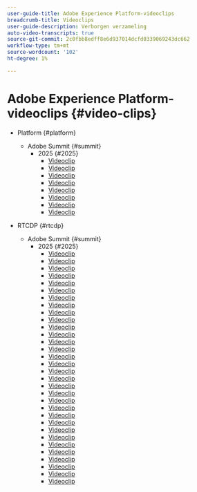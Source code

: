 ```yaml
---
user-guide-title: Adobe Experience Platform-videoclips
breadcrumb-title: Videoclips
user-guide-description: Verborgen verzameling
auto-video-transcripts: true
source-git-commit: 2c0fbb8edff8e6d937014dcfd0339069243dc662
workflow-type: tm+mt
source-wordcount: '102'
ht-degree: 1%

---
```



# Adobe Experience Platform-videoclips {#video-clips}

+ Platform {#platform}
   + Adobe Summit {#summit}
      + 2025 {#2025}
         + [Videoclip](platform/summit/2025/adobe-experience-platform-building-connected-customer-journeys.md)
         + [Videoclip](platform/summit/2025/adobe-s-internal-use-of-aep-driving-experience-led-growth.md)
         + [Videoclip](platform/summit/2025/architecting-adobe-experience-platform-for-scalability.md)
         + [Videoclip](platform/summit/2025/key-takeaways-for-deploying-aep-at-scale.md)
         + [Videoclip](platform/summit/2025/managing-data-governance-and-access-in-aep.md)
         + [Videoclip](platform/summit/2025/optimizing-aep-with-sandbox-tooling.md)
         + [Videoclip](platform/summit/2025/run-and-operate-strategies-for-aep-at-scale.md)
         + [Videoclip](platform/summit/2025/single-vs-multi-sandbox-approach-in-aep.md)

+ RTCDP {#rtcdp}
   + Adobe Summit {#summit}
      + 2025 {#2025}
         + [Videoclip](rtcdp/summit/2025/accelerating-your-audience-strategy-with-real-time-cdp.md)
         + [Videoclip](rtcdp/summit/2025/adobe-s-approach-to-audience-strategy-and-activation.md)
         + [Videoclip](rtcdp/summit/2025/adobe-s-approach-to-member-onboarding-and-retention.md)
         + [Videoclip](rtcdp/summit/2025/adobe-s-internal-use-of-aep-driving-retention-with-data-driven-journeys.md)
         + [Videoclip](rtcdp/summit/2025/adobe-s-internal-use-of-unified-profiles-for-creative-cloud.md)
         + [Videoclip](rtcdp/summit/2025/ai-assistant-boosting-productivity-in-audience-management.md)
         + [Videoclip](rtcdp/summit/2025/ai-assistant-for-audiences-optimizing-audience-strategies.md)
         + [Videoclip](rtcdp/summit/2025/audience-agent-proactive-audience-health-monitoring.md)
         + [Videoclip](rtcdp/summit/2025/audience-portal-centralizing-and-managing-audiences.md)
         + [Videoclip](rtcdp/summit/2025/audience-portal-centralizing-data-for-better-marketing-decisions.md)
         + [Videoclip](rtcdp/summit/2025/best-practices-for-data-modeling-in-adobe-experience-platform.md)
         + [Videoclip](rtcdp/summit/2025/best-practices-for-schema-design-in-adobe-experience-platform.md)
         + [Videoclip](rtcdp/summit/2025/creating-targeted-audiences-with-ai-assistant.md)
         + [Videoclip](rtcdp/summit/2025/customer-centric-approach-vs-campaign-centric-approach.md)
         + [Videoclip](rtcdp/summit/2025/defining-customer-experience-use-cases.md)
         + [Videoclip](rtcdp/summit/2025/discover-activate-and-measure-with-real-time-cdp-collaboration.md)
         + [Videoclip](rtcdp/summit/2025/end-to-end-use-case-activation-process.md)
         + [Videoclip](rtcdp/summit/2025/evolving-customer-experience-maturity.md)
         + [Videoclip](rtcdp/summit/2025/expanding-high-value-audiences-with-look-alike-models.md)
         + [Videoclip](rtcdp/summit/2025/federated-audience-composition-expanding-audience-reach.md)
         + [Videoclip](rtcdp/summit/2025/federated-audience-composition-expanding-your-reach.md)
         + [Videoclip](rtcdp/summit/2025/federated-audience-composition-unifying-data-for-real-time-marketing.md)
         + [Videoclip](rtcdp/summit/2025/how-ai-assistant-transforms-data-insights-in-real-time-cdp.md)
         + [Videoclip](rtcdp/summit/2025/how-ai-enhances-real-time-cdp-with-predictive-insights.md)
         + [Videoclip](rtcdp/summit/2025/how-real-time-cdp-collaboration-works.md)
         + [Videoclip](rtcdp/summit/2025/how-to-operate-and-communicate-effectively-in-tiger-teams.md)
         + [Videoclip](rtcdp/summit/2025/introducing-adobe-s-agent-orchestrator-for-intelligent-activation.md)
         + [Videoclip](rtcdp/summit/2025/introduction-to-real-time-cdp-collaboration.md)
         + [Videoclip](rtcdp/summit/2025/key-differentiators-of-real-time-cdp-collaboration.md)
         + [Videoclip](rtcdp/summit/2025/run-and-operate-strategies-for-scaling-adobe-experience-platform.md)
         + [Videoclip](rtcdp/summit/2025/the-power-of-ai-in-real-time-cdp-for-audience-optimization.md)
         + [Videoclip](rtcdp/summit/2025/three-phased-approach-to-audience-driven-marketing.md)

